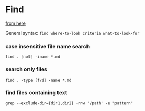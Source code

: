 # Find
[from here](https://www.linux.com/blog/25-examples-linux-find-command-search-files-command-line)

General syntax: `find where-to-look criteria wnat-to-look-for`

### case insensitive file name search
`find . [not] -iname *.md`

### search only files
`find . -type [f/d] -name *.md`

### find files containing text
`grep --exclude-dir={dir1,dir2} -rnw '/path' -e "pattern"`
